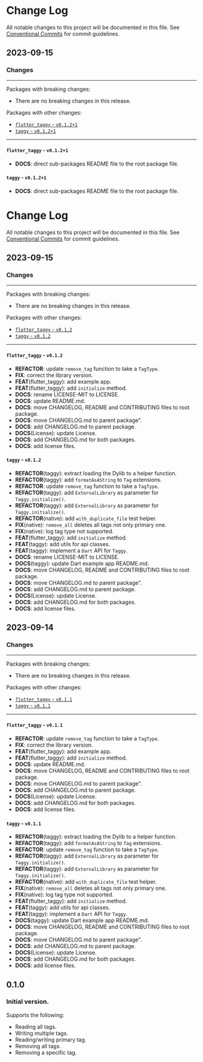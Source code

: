 # Change Log

All notable changes to this project will be documented in this file.
See [Conventional Commits](https://conventionalcommits.org) for commit guidelines.

## 2023-09-15

### Changes

---

Packages with breaking changes:

 - There are no breaking changes in this release.

Packages with other changes:

 - [`flutter_taggy` - `v0.1.2+1`](#flutter_taggy---v0121)
 - [`taggy` - `v0.1.2+1`](#taggy---v0121)

---

#### `flutter_taggy` - `v0.1.2+1`

 - **DOCS**: direct sub-packages README file to the root package file.

#### `taggy` - `v0.1.2+1`

 - **DOCS**: direct sub-packages README file to the root package file.

# Change Log

All notable changes to this project will be documented in this file.
See [Conventional Commits](https://conventionalcommits.org) for commit guidelines.

## 2023-09-15

### Changes

---

Packages with breaking changes:

 - There are no breaking changes in this release.

Packages with other changes:

 - [`flutter_taggy` - `v0.1.2`](#flutter_taggy---v012)
 - [`taggy` - `v0.1.2`](#taggy---v012)

---

#### `flutter_taggy` - `v0.1.2`

 - **REFACTOR**: update `remove_tag` function to take a `TagType`.
 - **FIX**: correct the library version.
 - **FEAT**(flutter_taggy): add example app.
 - **FEAT**(flutter_taggy): add `initialize` method.
 - **DOCS**: rename LICENSE-MIT to LICENSE.
 - **DOCS**: update README.md.
 - **DOCS**: move CHANGELOG, README and CONTRIBUTING files to root package.
 - **DOCS**: move CHANGELOG.md to parent package".
 - **DOCS**: add CHANGELOG.md to parent package.
 - **DOCS**(License): update License.
 - **DOCS**: add CHANGELOG.md for both packages.
 - **DOCS**: add license files.

#### `taggy` - `v0.1.2`

 - **REFACTOR**(taggy): extract loading the Dylib to a helper function.
 - **REFACTOR**(taggy): add `formatAsAString` to `Tag` extensions.
 - **REFACTOR**: update `remove_tag` function to take a `TagType`.
 - **REFACTOR**(taggy): add `ExternalLibrary` as parameter for `Taggy.initialize()`.
 - **REFACTOR**(taggy): add `ExternalLibrary` as parameter for `Taggy.initialize()`.
 - **REFACTOR**(native): add `with_duplicate_file` test helper.
 - **FIX**(native): `remove_all` deletes all tags not only primary one.
 - **FIX**(native): log tag type not supported.
 - **FEAT**(flutter_taggy): add `initialize` method.
 - **FEAT**(taggy): add utils for api classes.
 - **FEAT**(taggy): implement a `Dart` API for `Taggy`.
 - **DOCS**: rename LICENSE-MIT to LICENSE.
 - **DOCS**(taggy): update Dart example app README.md.
 - **DOCS**: move CHANGELOG, README and CONTRIBUTING files to root package.
 - **DOCS**: move CHANGELOG.md to parent package".
 - **DOCS**: add CHANGELOG.md to parent package.
 - **DOCS**(License): update License.
 - **DOCS**: add CHANGELOG.md for both packages.
 - **DOCS**: add license files.


## 2023-09-14

### Changes

---

Packages with breaking changes:

 - There are no breaking changes in this release.

Packages with other changes:

 - [`flutter_taggy` - `v0.1.1`](#flutter_taggy---v011)
 - [`taggy` - `v0.1.1`](#taggy---v011)

---

#### `flutter_taggy` - `v0.1.1`

 - **REFACTOR**: update `remove_tag` function to take a `TagType`.
 - **FIX**: correct the library version.
 - **FEAT**(flutter_taggy): add example app.
 - **FEAT**(flutter_taggy): add `initialize` method.
 - **DOCS**: update README.md.
 - **DOCS**: move CHANGELOG, README and CONTRIBUTING files to root package.
 - **DOCS**: move CHANGELOG.md to parent package".
 - **DOCS**: add CHANGELOG.md to parent package.
 - **DOCS**(License): update License.
 - **DOCS**: add CHANGELOG.md for both packages.
 - **DOCS**: add license files.

#### `taggy` - `v0.1.1`

 - **REFACTOR**(taggy): extract loading the Dylib to a helper function.
 - **REFACTOR**(taggy): add `formatAsAString` to `Tag` extensions.
 - **REFACTOR**: update `remove_tag` function to take a `TagType`.
 - **REFACTOR**(taggy): add `ExternalLibrary` as parameter for `Taggy.initialize()`.
 - **REFACTOR**(taggy): add `ExternalLibrary` as parameter for `Taggy.initialize()`.
 - **REFACTOR**(native): add `with_duplicate_file` test helper.
 - **FIX**(native): `remove_all` deletes all tags not only primary one.
 - **FIX**(native): log tag type not supported.
 - **FEAT**(flutter_taggy): add `initialize` method.
 - **FEAT**(taggy): add utils for api classes.
 - **FEAT**(taggy): implement a `Dart` API for `Taggy`.
 - **DOCS**(taggy): update Dart example app README.md.
 - **DOCS**: move CHANGELOG, README and CONTRIBUTING files to root package.
 - **DOCS**: move CHANGELOG.md to parent package".
 - **DOCS**: add CHANGELOG.md to parent package.
 - **DOCS**(License): update License.
 - **DOCS**: add CHANGELOG.md for both packages.
 - **DOCS**: add license files.

## 0.1.0

### Initial version.

Supports the following:

- Reading all tags.
- Writing multiple tags.
- Reading/writing primary tag.
- Removing all tags.
- Removing a specific tag.